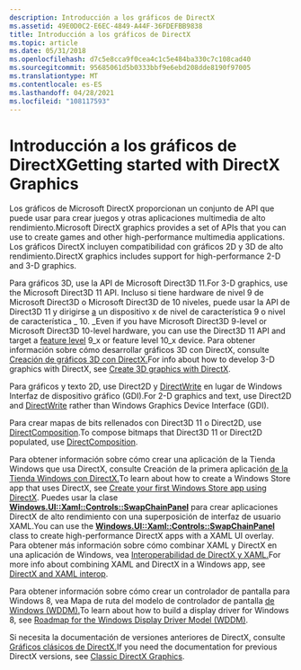 ```yaml
---
description: Introducción a los gráficos de DirectX
ms.assetid: 49E0D0C2-E6EC-4849-A44F-36FDEFBB9838
title: Introducción a los gráficos de DirectX
ms.topic: article
ms.date: 05/31/2018
ms.openlocfilehash: d7c5e8cca9f0cea4c1c5e484ba330c7c108cad40
ms.sourcegitcommit: 95685061d5b0333bbf9e6ebd208dde8190f97005
ms.translationtype: MT
ms.contentlocale: es-ES
ms.lasthandoff: 04/28/2021
ms.locfileid: "108117593"
---
```

# <a name="getting-started-with-directx-graphics"></a><span data-ttu-id="66a6b-103">Introducción a los gráficos de DirectX</span><span class="sxs-lookup"><span data-stu-id="66a6b-103">Getting started with DirectX Graphics</span></span>

<span data-ttu-id="66a6b-104">Los gráficos de Microsoft DirectX proporcionan un conjunto de API que puede usar para crear juegos y otras aplicaciones multimedia de alto rendimiento.</span><span class="sxs-lookup"><span data-stu-id="66a6b-104">Microsoft DirectX graphics provides a set of APIs that you can use to create games and other high-performance multimedia applications.</span></span> <span data-ttu-id="66a6b-105">Los gráficos DirectX incluyen compatibilidad con gráficos 2D y 3D de alto rendimiento.</span><span class="sxs-lookup"><span data-stu-id="66a6b-105">DirectX graphics includes support for high-performance 2-D and 3-D graphics.</span></span>

<span data-ttu-id="66a6b-106">Para gráficos 3D, use la API de Microsoft Direct3D 11.</span><span class="sxs-lookup"><span data-stu-id="66a6b-106">For 3-D graphics, use the Microsoft Direct3D 11 API.</span></span> <span data-ttu-id="66a6b-107">Incluso si tiene hardware de nivel 9 de Microsoft Direct3D o Microsoft Direct3D de 10 niveles, puede usar la API de Direct3D 11 y dirigirse [a](/windows/desktop/direct3d11/overviews-direct3d-11-devices-downlevel-intro) un dispositivo x de nivel de característica 9 o nivel de característica \_ 10. \_</span><span class="sxs-lookup"><span data-stu-id="66a6b-107">Even if you have Microsoft Direct3D 9-level or Microsoft Direct3D 10-level hardware, you can use the Direct3D 11 API and target a [feature level](/windows/desktop/direct3d11/overviews-direct3d-11-devices-downlevel-intro) 9\_x or feature level 10\_x device.</span></span> <span data-ttu-id="66a6b-108">Para obtener información sobre cómo desarrollar gráficos 3D con DirectX, consulte [Creación de gráficos 3D con DirectX.](/previous-versions/windows/apps/hh465137(v=win.10)
)</span><span class="sxs-lookup"><span data-stu-id="66a6b-108">For info about how to develop 3-D graphics with DirectX, see [Create 3D graphics with DirectX](/previous-versions/windows/apps/hh465137(v=win.10)
).</span></span>

<span data-ttu-id="66a6b-109">Para gráficos y texto 2D, use Direct2D y [DirectWrite](./directwrite/direct-write-portal.md) en lugar de Windows Interfaz de dispositivo gráfico (GDI).</span><span class="sxs-lookup"><span data-stu-id="66a6b-109">For 2-D graphics and text, use Direct2D and [DirectWrite](./directwrite/direct-write-portal.md) rather than Windows Graphics Device Interface (GDI).</span></span>

<span data-ttu-id="66a6b-110">Para crear mapas de bits rellenados con Direct3D 11 o Direct2D, use [DirectComposition](./directcomp/directcomposition-portal.md).</span><span class="sxs-lookup"><span data-stu-id="66a6b-110">To compose bitmaps that Direct3D 11 or Direct2D populated, use [DirectComposition](./directcomp/directcomposition-portal.md).</span></span>

<span data-ttu-id="66a6b-111">Para obtener información sobre cómo crear una aplicación de la Tienda Windows que usa DirectX, consulte Creación de la primera aplicación [de la Tienda Windows con DirectX.](/previous-versions/windows/apps/br229580(v=win.10)
)</span><span class="sxs-lookup"><span data-stu-id="66a6b-111">To learn about how to create a Windows Store app that uses DirectX, see [Create your first Windows Store app using DirectX](/previous-versions/windows/apps/br229580(v=win.10)
).</span></span> <span data-ttu-id="66a6b-112">Puedes usar la clase [**Windows.UI::Xaml::Controls::SwapChainPanel**](/uwp/api/Windows.UI.Xaml.Controls.SwapChainPanel?view=winrt-19041) para crear aplicaciones DirectX de alto rendimiento con una superposición de interfaz de usuario XAML.</span><span class="sxs-lookup"><span data-stu-id="66a6b-112">You can use the [**Windows.UI::Xaml::Controls::SwapChainPanel**](/uwp/api/Windows.UI.Xaml.Controls.SwapChainPanel?view=winrt-19041) class to create high-performance DirectX apps with a XAML UI overlay.</span></span> <span data-ttu-id="66a6b-113">Para obtener más información sobre cómo combinar XAML y DirectX en una aplicación de Windows, vea [Interoperabilidad de DirectX y XAML.](/previous-versions/windows/apps/hh825871(v=win.10))</span><span class="sxs-lookup"><span data-stu-id="66a6b-113">For more info about combining XAML and DirectX in a Windows app, see [DirectX and XAML interop](/previous-versions/windows/apps/hh825871(v=win.10)).</span></span>

<span data-ttu-id="66a6b-114">Para obtener información sobre cómo crear un controlador de pantalla para Windows 8, vea Mapa de ruta del modelo de controlador de pantalla [de Windows (WDDM).](/windows-hardware/drivers/display/roadmap-for-developing-drivers-for-the-windows-vista-display-driver-mo)</span><span class="sxs-lookup"><span data-stu-id="66a6b-114">To learn about how to build a display driver for Windows 8, see [Roadmap for the Windows Display Driver Model (WDDM)](/windows-hardware/drivers/display/roadmap-for-developing-drivers-for-the-windows-vista-display-driver-mo).</span></span>

<span data-ttu-id="66a6b-115">Si necesita la documentación de versiones anteriores de DirectX, consulte [Gráficos clásicos de DirectX.](/windows/desktop/classic-directx-graphics)</span><span class="sxs-lookup"><span data-stu-id="66a6b-115">If you need the documentation for previous DirectX versions, see [Classic DirectX Graphics](/windows/desktop/classic-directx-graphics).</span></span>


 

 
